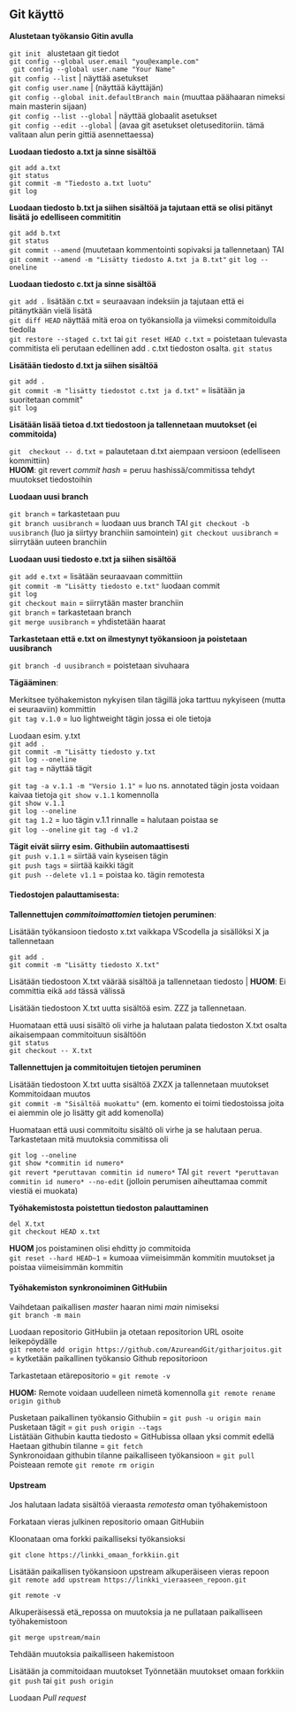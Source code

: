 ## Git käyttö

**Alustetaan työkansio Gitin avulla**

`git init `  alustetaan git tiedot  
` git config --global user.email "you@example.com" `  
` git config --global user.name "Your Name"`  
`git config --list` | näyttää asetukset  
`git config user.name` | (näyttää käyttäjän)  
`git config --global init.defaultBranch main` (muuttaa päähaaran nimeksi main masterin sijaan)  
`git config --list --global` | näyttää globaalit asetukset  
`git config --edit --global` | (avaa git asetukset oletuseditoriin. tämä valitaan alun perin gittiä asennettaessa)  

**Luodaan tiedosto a.txt ja sinne sisältöä**

`git add a.txt`  
`git status`  
`git commit -m "Tiedosto a.txt luotu"`  
`git log`  

**Luodaan tiedosto b.txt ja siihen sisältöä ja tajutaan että se olisi pitänyt lisätä jo edelliseen commititin**

`git add b.txt`  
`git status`  
`git commit --amend` (muutetaan kommentointi sopivaksi ja tallennetaan) TAI ```git commit --amend -m "Lisätty tiedosto A.txt ja B.txt"```
`git log --oneline `

**Luodaan tiedosto c.txt ja sinne sisältöä**

`git add .` lisätään c.txt = seuraavaan indeksiin ja tajutaan että ei pitänytkään vielä lisätä  
`git diff HEAD` näyttää mitä eroa on työkansiolla ja viimeksi commitoidulla tiedolla    
`git restore --staged c.txt` tai  `git reset HEAD c.txt` = poistetaan tulevasta commitista eli perutaan edellinen add . c.txt tiedoston osalta.
`git status`

**Lisätään tiedosto d.txt ja siihen sisältöä**

`git add .`   
`git commit -m "lisätty tiedostot c.txt ja d.txt"` = lisätään ja suoritetaan commit"  
`git log`

**Lisätään lisää tietoa d.txt tiedostoon ja tallennetaan muutokset (ei commitoida)**

`git  checkout -- d.txt` = palautetaan d.txt aiempaan versioon (edelliseen kommittiin)    
**HUOM**: git revert *commit hash* = peruu hashissä/commitissa tehdyt muutokset tiedostoihin  

**Luodaan uusi branch**

`git branch` = tarkastetaan puu  
`git branch uusibranch` = luodaan uus branch TAI ``git checkout -b uusibranch`` (luo ja siirtyy branchiin samointein)
`git checkout uusibranch` = siirrytään uuteen branchiin

**Luodaan uusi tiedosto e.txt ja siihen sisältöä**

`git add e.txt` = lisätään seuraavaan committiin  
`git commit -m "Lisätty tiedosto e.txt"` luodaan commit  
`git log`   
`git checkout main` = siirrytään master branchiin  
`git branch` = tarkastetaan branch  
`git merge uusibranch` = yhdistetään haarat  

**Tarkastetaan että e.txt on ilmestynyt työkansioon ja poistetaan uusibranch** 

`git branch -d uusibranch` = poistetaan sivuhaara  

**Tägääminen**:

Merkitsee työhakemiston nykyisen tilan tägillä joka tarttuu nykyiseen (mutta ei seuraaviin) kommittin  
`git tag v.1.0` = luo lightweight tägin jossa ei ole tietoja  

Luodaan esim. y.txt  
`git add .`  
`git commit -m "Lisätty tiedosto y.txt`  
`git log --oneline`  
`git tag` = näyttää tägit  

`git tag -a v.1.1 -m "Versio 1.1"` = luo ns. annotated tägin josta voidaan kaivaa tietoja `git show v.1.1` komennolla  
`git show v.1.1`  
`git log --oneline`  
`git tag 1.2` = luo tägin v.1.1 rinnalle = halutaan poistaa se  
`git log --oneline`
`git tag -d v1.2`  

**Tägit eivät siirry esim. Githubiin automaattisesti**   
`git push v.1.1` = siirtää vain  kyseisen tägin  
`git push tags` = siirtää kaikki tägit  
`git push --delete v1.1` = poistaa ko. tägin remotesta  

#### Tiedostojen palauttamisesta: 

**Tallennettujen *commitoimattomien* tietojen peruminen**: 

Lisätään työkansioon tiedosto x.txt vaikkapa VScodella ja sisällöksi X ja tallennetaan

`git add .`  
`git commit -m "Lisätty tiedosto X.txt"`  

Lisätään tiedostoon X.txt väärää sisältöä ja tallennetaan tiedosto | **HUOM**:  Ei committia eikä `add` tässä välissä

Lisätään tiedostoon X.txt uutta sisältöä esim. ZZZ ja tallennetaan.

Huomataan että uusi sisältö oli virhe ja halutaan palata tiedoston X.txt osalta aikaisempaan commitoituun sisältöön  
`git status`   
`git checkout -- X.txt`    

**Tallennettujen ja commitoitujen tietojen peruminen**

Lisätään tiedostoon X.txt uutta sisältöä ZXZX ja tallennetaan muutokset  
Kommitoidaan muutos  
`git commit -m "Sisältöä muokattu"` (em. komento ei toimi tiedostoissa joita ei aiemmin ole jo lisätty git add komenolla)

Huomataan että uusi commitoitu sisältö oli virhe ja se halutaan perua. Tarkastetaan mitä muutoksia commitissa oli

`git log --oneline`  
`git show *commitin id numero*`  
`git revert *peruttavan commitin id numero*` TAI `git revert *peruttavan commitin id numero* --no-edit` (jolloin perumisen aiheuttamaa commit viestiä ei muokata)

**Työhakemistosta poistettun tiedoston palauttaminen**

`del X.txt`  
`git checkout HEAD x.txt`  

**HUOM** jos poistaminen olisi ehditty jo commitoida  
`git reset --hard HEAD~1` = kumoaa viimeisimmän kommitin muutokset ja poistaa viimeisimmän kommitin  

#### Työhakemiston synkronoiminen GitHubiin

Vaihdetaan paikallisen *master* haaran nimi *main* nimiseksi  
`git branch -m main`  

Luodaan repositorio GitHubiin ja otetaan repositorion URL osoite leikepöydälle  
`git remote add origin https://github.com/AzureandGit/githarjoitus.git` = kytketään paikallinen työkansio Github repositorioon  

Tarkastetaan etärepositorio =  `git remote -v`  

**HUOM:** Remote voidaan uudelleen nimetä komennolla `git remote rename origin github`   

Pusketaan paikallinen työkansio Githubiin =  `git push -u origin main`  
Pusketaan tägit = `git push origin --tags`  
Listätään Githubin kautta tiedosto = GitHubissa ollaan yksi commit edellä  
Haetaan githubin tilanne = `git fetch`  
Synkronoidaan githubin tilanne paikalliseen työkansioon = `git pull`  
Poisteaan remote `git remote rm origin`   

#### Upstream

Jos halutaan ladata sisältöä vieraasta *remotesta* oman työhakemistoon

Forkataan vieras julkinen repositorio omaan GitHubiin

Kloonataan oma forkki paikalliseksi työkansioksi

`git clone https://linkki_omaan_forkkiin.git`

Lisätään paikallisen työkansioon upstream alkuperäiseen vieras repoon  
`git remote add upstream https://linkki_vieraaseen_repoon.git`

`git remote -v`

Alkuperäisessä etä_repossa on muutoksia ja ne pullataan paikalliseen työhakemistoon

`git merge upstream/main`

Tehdään muutoksia paikalliseen hakemistoon

Lisätään ja commitoidaan  muutokset
Työnnetään muutokset omaan forkkiin
`git push` tai `git push origin`

Luodaan *Pull request*



